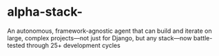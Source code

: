# alpha-stack-
An autonomous, framework-agnostic agent that can build and iterate on large, complex projects—not just for Django, but any stack—now battle-tested through 25+ development cycles

